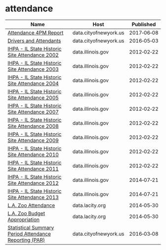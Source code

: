 # attendance

Name | Host | Published
---- | ---- | ---------
[Attendance 4PM Report](../datasets/madj-gkhr.md) | data.cityofnewyork.us | 2017&#x2011;06&#x2011;08
[Drivers and Attendants](../datasets/4tqt-y424.md) | data.cityofnewyork.us | 2016&#x2011;05&#x2011;03
[IHPA - IL State Historic Site Attendance 2002](../datasets/x2w7-f6iq.md) | data.illinois.gov | 2012&#x2011;02&#x2011;22
[IHPA - IL State Historic Site Attendance 2003](../datasets/6ny2-2cnf.md) | data.illinois.gov | 2012&#x2011;02&#x2011;22
[IHPA - IL State Historic Site Attendance 2004](../datasets/64r6-ss82.md) | data.illinois.gov | 2012&#x2011;02&#x2011;22
[IHPA - IL State Historic Site Attendance 2005](../datasets/dn8x-i8mg.md) | data.illinois.gov | 2012&#x2011;02&#x2011;22
[IHPA - IL State Historic Site Attendance 2007](../datasets/fhqd-4t4b.md) | data.illinois.gov | 2012&#x2011;02&#x2011;22
[IHPA - IL State Historic Site Attendance 2008](../datasets/29wj-tkxe.md) | data.illinois.gov | 2012&#x2011;02&#x2011;22
[IHPA - IL State Historic Site Attendance 2009](../datasets/4d2s-7ddh.md) | data.illinois.gov | 2012&#x2011;02&#x2011;22
[IHPA - IL State Historic Site Attendance 2010](../datasets/4tfy-cb5j.md) | data.illinois.gov | 2012&#x2011;02&#x2011;22
[IHPA - IL State Historic Site Attendance 2011](../datasets/bjhp-rrnr.md) | data.illinois.gov | 2012&#x2011;02&#x2011;22
[IHPA - IL State Historic Site Attendance 2012](../datasets/qu52-c5n6.md) | data.illinois.gov | 2014&#x2011;07&#x2011;21
[IHPA - IL State Historic Site Attendance 2013](../datasets/ycxu-pahq.md) | data.illinois.gov | 2014&#x2011;07&#x2011;21
[L.A. Zoo Attendance](../datasets/3gwn-arjr.md) | data.lacity.org | 2014&#x2011;05&#x2011;30
[L.A. Zoo Budget Appropriation](../datasets/jpdu-8y8k.md) | data.lacity.org | 2014&#x2011;05&#x2011;30
[Statistical Summary Period Attendance Reporting (PAR)](../datasets/hrsu-3w2q.md) | data.cityofnewyork.us | 2016&#x2011;03&#x2011;08

